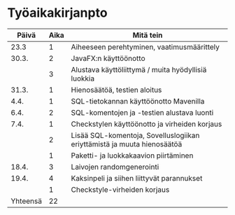 # Työaikakirjanpto

|Päivä | Aika | Mitä tein |
|------|------|-----------|
|23.3  | 1    | Aiheeseen perehtyminen, vaatimusmäärittely|
|30.3. | 2    | JavaFX:n käyttöönotto|
|      | 3    | Alustava käyttöliittymä / muita hyödyllisiä luokkia|
|31.3. | 1    | Hienosäätöä, testien aloitus|
|4.4.  | 1    | SQL-tietokannan käyttöönotto Mavenilla|
|6.4.  | 2    | SQL-komentojen ja -testien alustava luonti|
|7.4.  | 1    | Checkstylen käyttöönotto ja virheiden korjaus|
|      | 2    | Lisää SQL-komentoja, Sovelluslogiikan eriyttämistä ja muuta hienosäätöä|
|      | 1    | Paketti- ja luokkakaavion piirtäminen|
|18.4. | 3    | Laivojen randomgenerointi|
|19.4. | 4    | Kaksinpeli ja siihen liittyvät parannukset|
|      | 1    | Checkstyle-virheiden korjaus|
|Yhteensä | 22 |          |
